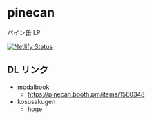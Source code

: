 # pinecan

パイン缶 LP

[![Netlify Status](https://api.netlify.com/api/v1/badges/863c47c9-ce25-4adb-a9f8-793622253d79/deploy-status)](https://app.netlify.com/sites/pinecan/deploys)

## DL リンク

- modalbook
  - https://pinecan.booth.pm/items/1560348
- kosusakugen
  - hoge
